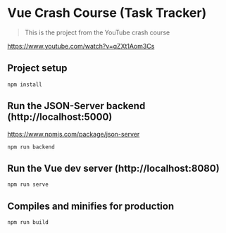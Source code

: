 # Vue Crash Course (Task Tracker)

> This is the project from the YouTube crash course

https://www.youtube.com/watch?v=qZXt1Aom3Cs

## Project setup

```
npm install
```

## Run the JSON-Server backend (http://localhost:5000)

https://www.npmjs.com/package/json-server

```
npm run backend
```

## Run the Vue dev server (http://localhost:8080)

```
npm run serve
```

## Compiles and minifies for production

```
npm run build
```
